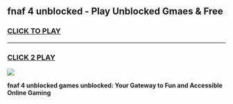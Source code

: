 
## fnaf 4 unblocked - Play Unblocked Gmaes & Free
<h3>
<a href="https://news.freeplayer.one?title=fnaf_4_unblocked&ref=16F">CLICK TO PLAY</a></h3>
<hr>

<h3>
<a href="https://news.freeplayer.one?title=fnaf_4_unblocked&ref=16F">CLICK 2 PLAY</a>
  
</h3>

<a href="https://news.freeplayer.one?title=fnaf_4_unblocked&ref=16F/"><img src="https://clearcache.store/games.png"></a>


**fnaf 4 unblocked games unblocked: Your Gateway to Fun and Accessible Online Gaming**
